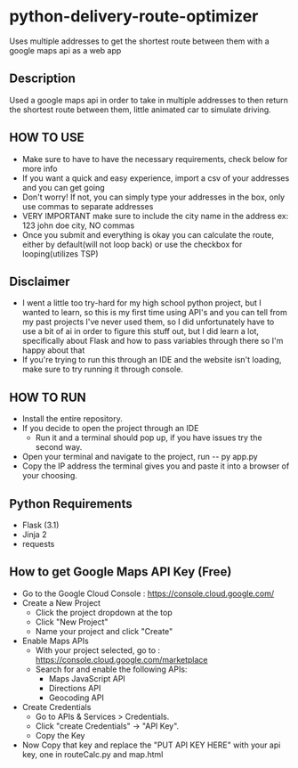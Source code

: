 # python-delivery-route-optimizer
Uses multiple addresses to get the shortest route between them with a google maps api as a web app

## Description

Used a google maps api in order to take in multiple addresses to then return the shortest route between them, little animated car to simulate driving.

## HOW TO USE

- Make sure to have to have the necessary requirements, check below for more info
- If you want a quick and easy experience, import a csv of your addresses and you can get going
- Don't worry! If not, you can simply type your addresses in the box, only use commas to separate addresses
- VERY IMPORTANT make sure to include the city name in the address ex: 123 john doe city, NO commas
- Once you submit and everything is okay you can calculate the route, either by default(will not loop back) or use the checkbox for looping(utilizes TSP)


## Disclaimer

- I went a little too try-hard for my high school python project, but I wanted to learn, so this is my first time using API's and you can tell from my past projects I've never used them, so I did unfortunately have to use a bit of ai in order to figure this stuff out, but I did learn a lot, specifically about Flask and how to pass variables through there so I'm happy about that
- If you're trying to run this through an IDE and the website isn't loading, make sure to try running it through console.

## HOW TO RUN

- Install the entire repository.
- If you decide to open the project through an IDE
  - Run it and a terminal should pop up, if you have issues try the second way.
- Open your terminal and navigate to the project, run -- py app.py
- Copy the IP address the terminal gives you and paste it into a browser of your choosing.

## Python Requirements

- Flask (3.1)
- Jinja 2
- requests

## How to get Google Maps API Key (Free)

- Go to the Google Cloud Console : https://console.cloud.google.com/
- Create a New Project
	- Click the project dropdown at the top
	- Click "New Project"
	- Name your project and click "Create"
- Enable Maps APIs
	- With your project selected, go to :  https://console.cloud.google.com/marketplace
	- Search for and enable the following APIs:
		- Maps JavaScript API
		- Directions API
		- Geocoding API
- Create Credentials
	- Go to APIs & Services > Credentials.
	- Click "create Credentials" -> "API Key".
	- Copy the Key
- Now Copy that key and replace the "PUT API KEY HERE" with your api key, one in routeCalc.py and map.html
